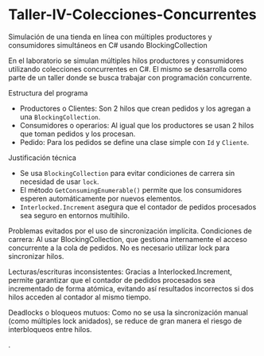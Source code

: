 # Taller-IV-Colecciones-Concurrentes
Simulación de una tienda en línea con múltiples productores y consumidores simultáneos en C# usando BlockingCollection

En el laboratorio se simulan múltiples hilos productores y consumidores utilizando colecciones concurrentes en C#. El mismo se desarrolla como parte de un taller donde se busca trabajar con programación concurrente. 

Estructura del programa
- Productores o Clientes: Son 2 hilos que crean pedidos y los agregan a una       `BlockingCollection`.
-   Consumidores o operarios: Al igual que los productores se usan 2 hilos que toman pedidos y los procesan.
-   Pedido: Para los pedidos se define una clase simple con `Id` y `Cliente`.

Justificación técnica
- Se usa `BlockingCollection` para evitar condiciones de carrera sin necesidad de usar `lock`.
- El método `GetConsumingEnumerable()` permite que los consumidores esperen automáticamente por nuevos elementos.
- `Interlocked.Increment` asegura que el contador de pedidos procesados sea seguro en entornos multihilo.

Problemas evitados por el uso de sincronización implícita.
Condiciones de carrera:
Al usar BlockingCollection, que gestiona internamente el acceso concurrente a la cola de pedidos. No es necesario utilizar lock para sincronizar hilos.

Lecturas/escrituras inconsistentes:
Gracias a Interlocked.Increment, permite garantizar que el contador de pedidos procesados sea incrementado de forma atómica, evitando así resultados incorrectos si dos hilos acceden al contador al mismo tiempo.


Deadlocks o bloqueos mutuos:
Como no se usa la sincronización manual (como múltiples lock anidados), se reduce de gran manera el riesgo de interbloqueos entre hilos.

.
     

     

